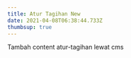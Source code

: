 ```yaml
---
title: Atur Tagihan New
date: 2021-04-08T06:38:44.733Z
thumbsup: true
---
```

Tambah content atur-tagihan lewat cms